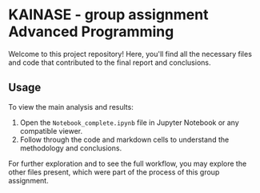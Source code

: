 # KAINASE - group assignment Advanced Programming

Welcome to this project repository! Here, you'll find all the necessary files and code that contributed to the final report and conclusions.

## Usage

To view the main analysis and results:

1. Open the `Notebook_complete.ipynb` file in Jupyter Notebook or any compatible viewer.
2. Follow through the code and markdown cells to understand the methodology and conclusions.

For further exploration and to see the full workflow, you may explore the other files present, which were part of the process of this group assignment.
